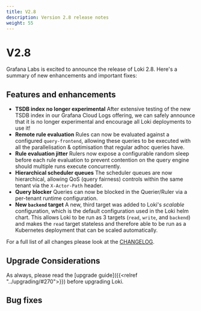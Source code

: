 ```yaml
---
title: V2.8
description: Version 2.8 release notes
weight: 55
---
```


# V2.8
Grafana Labs is excited to announce the release of Loki 2.8. Here's a summary of new enhancements and important fixes:

## Features and enhancements

- **TSDB index no longer experimental** After extensive testing of the new TSDB index in our Grafana Cloud Logs offering, we can safely announce that it is no longer experimental and encourage all Loki deployments to use it!
- **Remote rule evaluation** Rules can now be evaluated against a configured `query-frontend`, allowing these queries to be executed with all the parallelisation & optimisation that regular adhoc queries have.
- **Rule evaluation jitter** Rulers now expose a configurable random sleep before each rule evaluation to prevent contention on the query engine should multiple runs execute concurrently.
- **Hierarchical scheduler queues** The scheduler queues are now hierarchical, allowing QoS (query fairness) controls within the same tenant via the `X-Actor-Path` header.
- **Query blocker** Queries can now be blocked in the Querier/Ruler via a per-tenant runtime configuration.
- **New `backend` target** A new, third target was added to Loki's _scalable_ configuration, which is the default configuration used in the Loki helm chart. This allows Loki to be run as 3 targets (`read`, `write`, and `backend`) and makes the `read` target stateless and therefore able to be run as a Kubernetes deployment that can be scaled automatically.


For a full list of all changes please look at the [CHANGELOG](https://github.com/grafana/loki/blob/main/CHANGELOG.md).

## Upgrade Considerations

As always, please read the [upgrade guide]({{<relref "../upgrading/#270">}}) before upgrading Loki.

## Bug fixes
